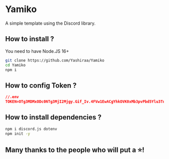# Yamiko
A simple template using the Discord library.

## How to install ?

You need to have Node.JS 16+
``````bash
git clone https://github.com/Yashiraa/Yamiko
cd Yamiko
npm i
``````

## How to config Token ?

```json
//.env
TOKEN=OTg3MDMxODc0NTg3MjI2Mjgy.Gif_Iv.4FVw1EwACgYhkOVK0xMb3pvPbd5Ylu3TuR7yn4 (Exemple)
```

## How to install dependencies ?
```bash
npm i discord.js dotenv
npm init -y
```

## Many thanks to the people who will put a ⭐!
